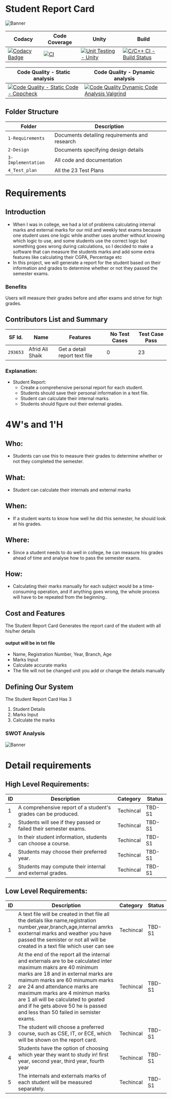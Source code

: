 # Student Report Card

![Banner](https://github.com/AfridShaik/ltts_mini/blob/main/1-Requirments/banner.jpg)

Codacy | Code Coverage | Unity | Build 
|---------|--------------|-----------|------------------
|[![Codacy Badge](https://api.codacy.com/project/badge/Grade/93e8384776f44d0c971c1b03171b0bc9)](https://app.codacy.com/gh/AfridShaik/ltts_mini?utm_source=github.com&utm_medium=referral&utm_content=AfridShaik/ltts_mini&utm_campaign=Badge_Grade_Settings) |[![CI](https://github.com/AfridShaik/ltts_mini/actions/workflows/main.yml/badge.svg)](https://github.com/AfridShaik/ltts_mini/actions/workflows/main.yml)|[![Unit Testing - Unity](https://github.com/AfridShaik/ltts_mini/actions/workflows/unity.yml/badge.svg)](https://github.com/AfridShaik/ltts_mini/actions/workflows/unity.yml)| [![C/C++ CI - Build Status](https://github.com/AfridShaik/ltts_mini/actions/workflows/c-cpp.yml/badge.svg)](https://github.com/AfridShaik/ltts_mini/actions/workflows/c-cpp.yml) 


| Code Quality - Static analysis | Code Quality - Dynamic analysis
|------------------|------------------
 | [![Code Quality - Static Code - Cppcheck](https://github.com/AfridShaik/ltts_mini/actions/workflows/cppcheck.yml/badge.svg)](https://github.com/AfridShaik/ltts_mini/actions/workflows/cppcheck.yml)|[![Code Quality Dynamic Code Analysis Valgrind](https://github.com/AfridShaik/ltts_mini/actions/workflows/Valgring.yml/badge.svg)](https://github.com/AfridShaik/ltts_mini/actions/workflows/Valgring.yml)

## Folder Structure
Folder             | Description
-------------------| -----------------------------------------
`1-Requirements`   | Documents detailing requirements and research
`2-Design`         | Documents specifying design details
`3-Implementation` | All code and documentation
`4_Test_plan`      | All the 23 Test Plans



# Requirements
## Introduction
 * When I was in college, we had a lot of problems calculating internal marks and external marks for our mid and weekly test exams because one student uses one logic while another uses another without knowing which logic to use, and some students use the correct logic but something goes wrong during calculations, so I decided to make a software that can measure the students marks and add some extra features like calculating their CGPA, Percentage etc
 * In this project, we will generate a report for the student based on their information and grades to determine whether or not they passed the semester exams.

### Benefits
Users will measure their grades before and after exams and strive for high grades.
 
 
 


## Contributors List and Summary

SF Id. |  Name   |    Features    |No Test Cases|Test Case Pass
-------|---------|----------------|----------------|---------------|
`293653` | Afrid Ali Shaik  | Get a detail report text file    | 0    |23   

### Explanation:
* Student Report:
    * Create a comprehensive personal report for each student.
    * Students should save their personal information in a text file.
    * Student can calculate their internal marks.
    * Students should figure out their external grades.


# 4W&#39;s and 1&#39;H

## Who:
* Students can use this to measure their grades to determine whether or not they completed the semester.

## What:
* Student can calculate their internals and external marks

## When:
* If a student wants to know how well he did this semester, he should look at his grades.

## Where:
* Since a student needs to do well in college, he can measure his grades ahead of time and analyse how to pass the semester exams.

## How:
* Calculating their marks manually for each subject would be a time-consuming operation, and if anything goes wrong, the whole process will have to be repeated from the beginning..

## Cost and Features
The Student Report Card Generates the report card of the student with all his/her details

#### output will be in txt file
- Name, Registration Number, Year, Branch, Age
- Marks Input
- Calculate accurate marks
- The file will not be changed unit you add or change the details manually



## Defining Our System
The Student Report Card Has 3 
1. Student Details
2. Marks Input
3. Calculate the marks


### SWOT Analysis

![Banner](https://github.com/AfridShaik/ltts_mini/blob/main/2-Design/swot.png)


# Detail requirements
## High Level Requirements: 
| ID | Description | Category | Status | 
| ----- | ----- | ------- | ---------|
| 1 | A comprehensive report of a student's grades can be produced. | Techincal | TBD-S1 | 
| 2 | Students will see if they passed or failed their semester exams.| Techincal | TBD-S1 |
| 3 | In their student information, students can choose a course. | Techincal | TBD-S1 |
| 4 | Students may choose their preferred year. | Techincal | TBD-S1 |
| 5 | Students may compute their internal and external grades. | Techincal | TBD-S1 |


## Low Level Requirements: 
| ID | Description | Category | Status | 
| ----- | ----- | ------- | ---------|
| 1 | A text file will be created in thet file all the detials like name,registration number,year,branch,age,internal amrks exxternal marks and weather you have passed the semister or not all will be created in a text file which user can see  | Techincal | TBD-S1 | 
| 2 | At the end of the report all the internal and externals are to be calculated inter maximum makrs are 40 minimum marks are 18 and in external marks are maimum marks are 60 minumum marks are 24 and attendance marks are maximum marks are 4 minimun marks are 1 all will be calculated to geated and if he gets above 50 he is passed and less than 50 failed in semister exams.| Techincal | TBD-S1 |
| 3 | The student will choose a preferred course, such as CSE, IT, or ECE, which will be shown on the report card. | Techincal | TBD-S1 |
| 4 | Students have the option of choosing which year they want to study in! first year, second year, third year, fourth year | Techincal | TBD-S1 |
| 5 | The internals and externals marks of each student will be measured separately. | Techincal | TBD-S1 |

